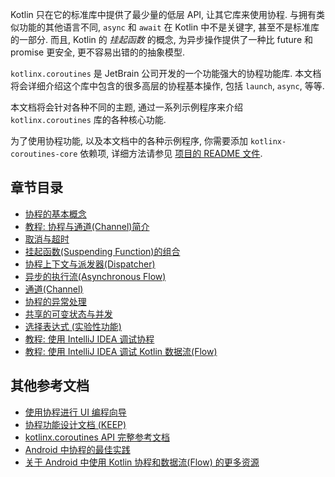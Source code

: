 [//]: # (title: 协程指南)

Kotlin 只在它的标准库中提供了最少量的低层 API, 让其它库来使用协程.
与拥有类似功能的其他语言不同, `async` 和 `await` 在 Kotlin 中不是关键字, 甚至不是标准库的一部分.
而且, Kotlin 的 _挂起函数_ 的概念, 为异步操作提供了一种比 future 和 promise 更安全, 更不容易出错的的抽象模型.

`kotlinx.coroutines` 是 JetBrain 公司开发的一个功能强大的协程功能库.
本文档将会详细介绍这个库中包含的很多高层的协程基本操作, 包括 `launch`, `async`, 等等.

本文档将会针对各种不同的主题, 通过一系列示例程序来介绍 `kotlinx.coroutines` 库的各种核心功能.

为了使用协程功能, 以及本文档中的各种示例程序, 你需要添加 `kotlinx-coroutines-core` 依赖项,
详细方法请参见 [项目的 README 文件](https://github.com/Kotlin/kotlinx.coroutines/blob/master/README.md#using-in-your-projects).

## 章节目录

* [协程的基本概念](coroutines-basics.md)
* [教程: 协程与通道(Channel)简介](coroutines-and-channels.md)
* [取消与超时](cancellation-and-timeouts.md)
* [挂起函数(Suspending Function)的组合](composing-suspending-functions.md)
* [协程上下文与派发器(Dispatcher)](coroutine-context-and-dispatchers.md)
* [异步的执行流(Asynchronous Flow)](flow.md)
* [通道(Channel)](channels.md)
* [协程的异常处理](exception-handling.md)
* [共享的可变状态与并发](shared-mutable-state-and-concurrency.md)
* [选择表达式 (实验性功能)](select-expression.md)
* [教程: 使用 IntelliJ IDEA 调试协程](debug-coroutines-with-idea.md)
* [教程: 使用 IntelliJ IDEA 调试 Kotlin 数据流(Flow)](debug-flow-with-idea.md)

## 其他参考文档

* [使用协程进行 UI 编程向导](https://github.com/Kotlin/kotlinx.coroutines/blob/master/ui/coroutines-guide-ui.md)
* [协程功能设计文档 (KEEP)](https://github.com/Kotlin/KEEP/blob/master/proposals/coroutines.md)
* [kotlinx.coroutines API 完整参考文档](https://kotlinlang.org/api/kotlinx.coroutines/)
* [Android 中协程的最佳实践](https://developer.android.com/kotlin/coroutines/coroutines-best-practices)
* [关于 Android 中使用 Kotlin 协程和数据流(Flow) 的更多资源](https://developer.android.com/kotlin/coroutines/additional-resources)
